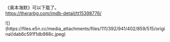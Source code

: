 <p>《奥本海默》可以下载了。<br><a href="https://therarbg.com/imdb-detail/tt15398776/" target="_blank" rel="nofollow noopener" translate="no"><span class="invisible">https://</span><span class="ellipsis">therarbg.com/imdb-detail/tt153</span><span class="invisible">98776/</span></a></p>
![](https://files.e5n.cc/media_attachments/files/111/392/941/402/859/515/original/dab6c591f1db988c.jpeg)